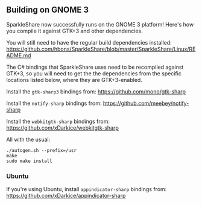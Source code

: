 ## Building on GNOME 3

SparkleShare now successfully runs on the GNOME 3 platform!
Here's how you compile it against GTK+3 and other dependencies.

You will still need to have the regular build dependencies installed:
    https://github.com/hbons/SparkleShare/blob/master/SparkleShare/Linux/README.md

The C# bindings that SparkleShare uses need to be recompiled against GTK+3, so
you will need to get the the dependencies from the specific locations listed
below, where they are GTK+3-enabled.

Install the `gtk-sharp3` bindings from:
https://github.com/mono/gtk-sharp

Install the `notify-sharp` bindings from:
https://github.com/meebey/notify-sharp

Install the `webkitgtk-sharp` bindings from:
https://github.com/xDarkice/webkitgtk-sharp

All with the usual:

```
./autogen.sh --prefix=/usr
make
sudo make install
```

### Ubuntu

If you're using Ubuntu, install `appindicator-sharp` bindings from:
https://github.com/xDarkice/appindicator-sharp

